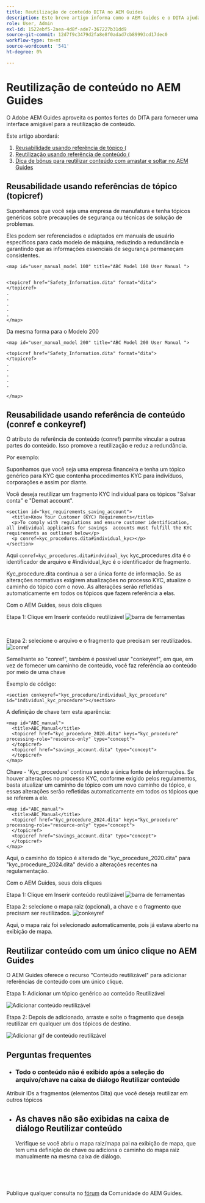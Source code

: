 ```yaml
---
title: Reutilização de conteúdo DITA no AEM Guides
description: Este breve artigo informa como o AEM Guides e o DITA ajudam a economizar tempo e esforço ao usar a reutilização de conteúdo
role: User, Admin
exl-id: 1522ebf5-2aea-4d8f-ade7-367227b31dd9
source-git-commit: 12d7f9c3479d2fa8e8f0adad7cb89993cd17dec0
workflow-type: tm+mt
source-wordcount: '541'
ht-degree: 0%

---
```


# Reutilização de conteúdo no AEM Guides

O Adobe AEM Guides aproveita os pontos fortes do DITA para fornecer uma interface amigável para a reutilização de conteúdo.

Este artigo abordará:

1. [Reusabilidade usando referência de tópico (](#reusability-using-topic-referencestopicref)
2. [Reutilização usando referência de conteúdo (](#reusability-using-content-reference-conref--conkeyref)
3. [Dica de bônus para reutilizar conteúdo com arrastar e soltar no AEM Guides](#reuse-content-with-a-single-click-in-aem-guides)

## Reusabilidade usando referências de tópico (topicref)



Suponhamos que você seja uma empresa de manufatura e tenha tópicos genéricos sobre precauções de segurança ou técnicas de solução de problemas.

Eles podem ser referenciados e adaptados em manuais de usuário específicos para cada modelo de máquina, reduzindo a redundância e garantindo que as informações essenciais de segurança permaneçam consistentes.

```
<map id="user_manual_model 100" title="ABC Model 100 User Manual ">


<topicref href="Safety_Information.dita" format="dita">
</topicref>
.
.
.
.
.
</map>
```


Da mesma forma para o Modelo 200

```
<map id="user_manual_model 200" title="ABC Model 200 User Manual ">

<topicref href="Safety_Information.dita" format="dita">
</topicref>
.
.
.
.
.
  
</map>
```

## Reusabilidade usando referência de conteúdo (conref e conkeyref)

O atributo de referência de conteúdo (conref) permite vincular a outras partes do conteúdo. Isso promove a reutilização e reduz a redundância.

Por exemplo:

Suponhamos que você seja uma empresa financeira e tenha um tópico genérico para KYC que contenha procedimentos KYC para indivíduos, corporações e assim por diante.

Você deseja reutilizar um fragmento KYC individual para os tópicos &quot;Salvar conta&quot; e &quot;Demat account&quot;.

```
<section id="kyc_requirements_saving_account">
  <title>Know Your Customer (KYC) Requirements</title>
  <p>To comply with regulations and ensure customer identification, all individual applicants for savings  accounts must fulfill the KYC requirements as outlined below</p>
  <p conref=kyc_procedures.dita#individual_kyc></p>
</section>
```

Aqui `conref=kyc_procedures.dita#indvidual_kyc` kyc_procedures.dita é o identificador de arquivo e #individual_kyc é o identificador de fragmento.

Kyc_procedure.dita continua a ser a única fonte de informação. Se as alterações normativas exigirem atualizações no processo KYC, atualize o caminho do tópico com o novo. As alterações serão refletidas automaticamente em todos os tópicos que fazem referência a elas.

Com o AEM Guides, seus dois cliques

Etapa 1: Clique em Inserir conteúdo reutilizável
![barra de ferramentas](../../assets/publishing/content-reusability_image1.png)

<br>

Etapa 2: selecione o arquivo e o fragmento que precisam ser reutilizados.
![conref](../../assets/publishing/content-reusability_image2.png)

Semelhante ao &quot;conref&quot;, também é possível usar &quot;conkeyref&quot;, em que, em vez de fornecer um caminho de conteúdo, você faz referência ao conteúdo por meio de uma chave

Exemplo de código:

```
<section conkeyref="kyc_procedure/individual_kyc_procedure" id="individual_kyc_procedure"></section>
```

A definição de chave tem esta aparência:

```
<map id="ABC_manual">
  <title>ABC_Manual</title>
  <topicref href="kyc_procedure_2020.dita" keys="kyc_procedure" processing-role="resource-only" type="concept">
  </topicref>
  <topicref href="savings_account.dita" type="concept">
  </topicref>
</map>
```

Chave - &#39;Kyc_procedure&#39; continua sendo a única fonte de informações. Se houver alterações no processo KYC, conforme exigido pelos regulamentos, basta atualizar um caminho de tópico com um novo caminho de tópico, e essas alterações serão refletidas automaticamente em todos os tópicos que se referem a ele.

```
<map id="ABC_manual">
  <title>ABC_Manual</title>
  <topicref href="kyc_procedure_2024.dita" keys="kyc_procedure" processing-role="resource-only" type="concept">
  </topicref>
  <topicref href="savings_account.dita" type="concept">
  </topicref>
</map>
```

Aqui, o caminho do tópico é alterado de &quot;kyc_procedure_2020.dita&quot; para &quot;kyc_procedure_2024.dita&quot; devido a alterações recentes na regulamentação.

Com o AEM Guides, seus dois cliques

Etapa 1: Clique em Inserir conteúdo reutilizável
![barra de ferramentas](../../assets/publishing/content-reusability_image1.png)

Etapa 2: selecione o mapa raiz (opcional), a chave e o fragmento que precisam ser reutilizados.
![conkeyref](../../assets/publishing/content-reusability_image3.png)

Aqui, o mapa raiz foi selecionado automaticamente, pois já estava aberto na exibição de mapa.


## Reutilizar conteúdo com um único clique no AEM Guides

O AEM Guides oferece o recurso &quot;Conteúdo reutilizável&quot; para adicionar referências de conteúdo com um único clique.

Etapa 1: Adicionar um tópico genérico ao conteúdo Reutilizável

![Adicionar conteúdo reutilizável](../../assets/publishing/content-reusability_image4.png)

Etapa 2: Depois de adicionado, arraste e solte o fragmento que deseja reutilizar em qualquer um dos tópicos de destino.

![Adicionar gif de conteúdo reutilizável](../../assets/publishing/content-reusability_image5.gif)



## Perguntas frequentes

- ### Todo o conteúdo não é exibido após a seleção do arquivo/chave na caixa de diálogo Reutilizar conteúdo

Atribuir IDs a fragmentos (elementos Dita) que você deseja reutilizar em outros tópicos

- ## As chaves não são exibidas na caixa de diálogo Reutilizar conteúdo

  Verifique se você abriu o mapa raiz/mapa pai na exibição de mapa, que tem uma definição de chave ou adiciona o caminho do mapa raiz manualmente na mesma caixa de diálogo.


<br>
<br>
<br>


Publique qualquer consulta no [fórum](https://experienceleaguecommunities.adobe.com/t5/experience-manager-guides/ct-p/aem-xml-documentation) da Comunidade do AEM Guides.

